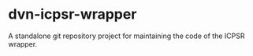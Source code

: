 dvn-icpsr-wrapper
=================

A standalone git repository project for maintaining the code of the ICPSR wrapper. 
